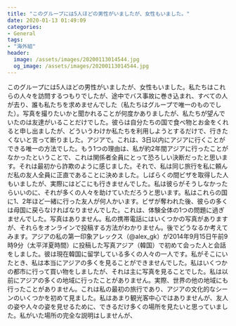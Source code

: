 ```yaml
---
title: "このグループには5人ほどの男性がいましたが、女性もいました。"
date: 2020-01-13 01:49:09
categories:
- General
tags:
- "海外組"
header:
  image: /assets/images/20200113014544.jpg
  og_image: /assets/images/20200113014544.jpg
---
```


このグループには5人ほどの男性がいましたが、女性もいました。私たちはこれらの人々を訪問するつもりでしたが、途中でバス事故に巻き込まれ、すべての人が去り、誰も私たちを求めませんでした（私たちはグループで唯一のものでした）。写真を撮りたいかと聞かれることが何度かありましたが、私たちが望んでいたのは友達がいることだけでした。彼らは自分たちの国で食べ物とお金をくれると申し出ましたが、どういうわけか私たちを利用しようとするだけで、行きたくないと言って断りました。アジアで。これは、3日以内にアジアに行くことができる唯一の方法でした。もう1つの理由は、私が約2年間アジアに行ったことがなかったということで、これは関係者全員にとって恐ろしい決断だったと思います。それは最初から詐欺のように感じました。それで、私は同じ旅行を私に頼んだ私の友人全員に正直であることに決めました。しばらくの間ビザを取得した人もいましたが、実際にはどこにも行きませんでした。私は彼らがそうしなかったらいいのに、それが多くの人々を助けていただろうと思います。私はこれらの国に1、2年ほど一緒に行った友人が何人かいます。ビザが奪われた後、彼らの多くは母国に戻らなければなりませんでした。これは、体験全体の1つの問題に過ぎませんでした。写真はありません。私の携帯電話にはいくつかの写真がありますが、それらをオンラインで投稿する方法がわかりません。後でどうなるか考えてみます。アジアの私の第一印象アレックス（@alex_gk）が2014年9月15日午前9時9分（太平洋夏時間）に投稿した写真アジア（韓国）で初めて会った人と会話をしました。彼は現在韓国に留学している多くの人々の一人です。私がそこにいたとき、私は本当にアジアの多くを見ることができませんでした。私はいくつかの都市に行って買い物をしましたが、それは主に写真を見ることでした。私は以前にアジアの多くの地域に行ったことがありません。実際、世界の他の地域にも行ったことがありません。これは私の最初の旅行であり、アジアの文化的なシーンのいくつかを初めて見ました。私はあまり観光客中心ではありませんが、友人の姿や人々の姿を見せるために、できるだけ多くの場所を見たいと思っていました。私がいた場所の完全な説明はしませんが、
